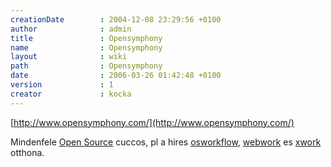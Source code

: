 ```yaml
---
creationDate        : 2004-12-08 23:29:56 +0100 
author              : admin 
title               : Opensymphony 
name                : Opensymphony 
layout              : wiki 
path                : Opensymphony 
date                : 2006-03-26 01:42:48 +0100 
version             : 1 
creator             : kocka 
---
```

[http://www.opensymphony.com/](http://www.opensymphony.com/)

Mindenfele [Open Source](Open%20Source.html) cuccos, pl a hires [osworkflow](Missing.html), [webwork](WebWork.html) es [xwork](Missing.html) otthona.
